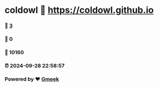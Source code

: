 # coldowl :link: https://coldowl.github.io 
### :page_facing_up: [3](https://coldowl.github.io/tag.html) 
### :speech_balloon: 0 
### :hibiscus: 10160 
### :alarm_clock: 2024-09-28 22:58:57 
### Powered by :heart: [Gmeek](https://github.com/Meekdai/Gmeek)

